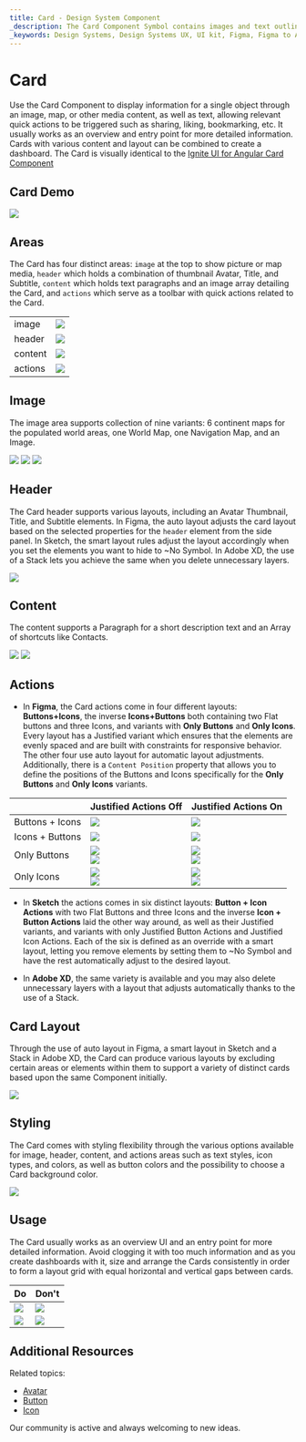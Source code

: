 ```yaml
---
title: Card - Design System Component
_description: The Card Component Symbol contains images and text outlining a single object, enhanced with relevant actions.
_keywords: Design Systems, Design Systems UX, UI kit, Figma, Figma to Angular, Export code from Figma, Figma to HTML, Figma UI kits, Sketch, Ignite UI for Angular, Sketch to Angular, Angular, Angular Design System, Export code from Sketch, Design Kits for Angular, Sketch HTML, Sketch to HTML, Sketch UI kits, Adobe XD, Adobe XD to Angular, Export code from Adobe XD, Adobe XD to HTML, Adobe XD UI kits
---
```


# Card

Use the Card Component to display information for a single object through an image, map, or other media content, as well as text, allowing relevant quick actions to be triggered such as sharing, liking, bookmarking, etc. It usually works as an overview and entry point for more detailed information. Cards with various content and layout can be combined to create a dashboard. The Card is visually identical to the [Ignite UI for Angular Card Component](https://www.infragistics.com/products/ignite-ui-angular/angular/components/card.html)

## Card Demo

<img class="responsive-img" src="../images/card_demo.png" srcset="../images/card_demo@2x.png 2x" />

## Areas

The Card has four distinct areas: `image` at the top to show picture or map media, `header` which holds a combination of thumbnail Avatar, Title, and Subtitle, `content` which holds text paragraphs and an image array detailing the Card, and `actions` which serve as a toolbar with quick actions related to the Card.

|         |                                                                                                |
| ------- | ---------------------------------------------------------------------------------------------- |
| image   | <img class="responsive-img" src="../images/card_media_image.png" srcset="../images/card_media_image@2x.png 2x" /> |
| header  | <img class="responsive-img" src="../images/card_header.png" srcset="../images/card_header@2x.png 2x" /> |
| content | <img class="responsive-img" src="../images/card_content.png" srcset="../images/card_content@2x.png 2x" /> |
| actions | <img class="responsive-img" src="../images/card_actions_buttons_icons.png" srcset="../images/card_actions_buttons_icons@2x.png 2x" /> |

## Image

The image area supports collection of nine variants: 6 continent maps for the populated world areas, one World Map, one Navigation Map, and an Image.

<img class="responsive-img" src="../images/card_media_worldmap.png" srcset="../images/card_media_worldmap@2x.png 2x" />

<img class="responsive-img" src="../images/card_media_nav.png" srcset="../images/card_media_nav@2x.png 2x" />

<img class="responsive-img" src="../images/card_media_image.png" srcset="../images/card_media_image@2x.png 2x" />

## Header

The Card header supports various layouts, including an Avatar Thumbnail, Title, and Subtitle elements.
In Figma, the auto layout adjusts the card layout based on the selected properties for the `header` element from the side panel.
In Sketch, the smart layout rules adjust the layout accordingly when you set the elements you want to hide to ~No Symbol.
In Adobe XD, the use of a Stack lets you achieve the same when you delete unnecessary layers.

<img class="responsive-img" src="../images/card_header.png" srcset="../images/card_header@2x.png 2x" />

## Content

The content supports a Paragraph for a short description text and an Array of shortcuts like Contacts.

<img class="responsive-img" src="../images/card_content_paragraph.png" srcset="../images/card_content_paragraph@2x.png 2x" />

<img class="responsive-img" src="../images/card_content_array.png" srcset="../images/card_content_array@2x.png 2x" />

## Actions

- In **Figma**, the Card actions come in four different layouts: **Buttons+Icons**, the inverse **Icons+Buttons** both containing two Flat buttons and three Icons, and variants with **Only Buttons** and **Only Icons**. Every layout has a Justified variant which ensures that the elements are evenly spaced and are built with constraints for responsive behavior. The other four use auto layout for automatic layout adjustments. Additionally, there is a `Content Position` property that allows you to define the positions of the Buttons and Icons specifically for the **Only Buttons** and **Only Icons** variants.

|                   |  Justified Actions **Off**                                            |  Justified Actions **On**                                             |
| ----------------- | --------------------------------------------------------------------- | --------------------------------------------------------------------- |
| Buttons + Icons   | <img class="responsive-img" src="../images/card_actions_buttons_icons.png" srcset="../images/card_actions_buttons_icons@2x.png 2x" /> | <img class="responsive-img" src="../images/card_actions_just_buttons_icons.png" srcset="../images/card_actions_just_buttons_icons@2x.png 2x" /> |
| Icons + Buttons   | <img class="responsive-img" src="../images/card_actions_icons_buttons.png" srcset="../images/card_actions_icons_buttons@2x.png 2x" /> | <img class="responsive-img" src="../images/card_actions_just_icons_buttons.png" srcset="../images/card_actions_just_icons_buttons@2x.png 2x" /> |
| Only Buttons      | <img class="responsive-img" src="../images/card_actions_buttons_right.png" srcset="../images/card_actions_buttons_right@2x.png 2x" /> <div class="divider--half"></div> <img class="responsive-img" src="../images/card_actions_buttons_left.png" srcset="../images/card_actions_buttons_left@2x.png 2x" /> | <img class="responsive-img" src="../images/card_actions_just_buttons_right.png" srcset="../images/card_actions_just_buttons_right@2x.png 2x" /> <div class="divider--half"></div> <img class="responsive-img" src="../images/card_actions_just_buttons_left.png" srcset="../images/card_actions_just_buttons_left@2x.png 2x" /> |
| Only Icons        | <img class="responsive-img" src="../images/card_actions_icons_right.png" srcset="../images/card_actions_icons_right@2x.png 2x" /> <div class="divider--half"></div> <img class="responsive-img" src="../images/card_actions_icons_left.png" srcset="../images/card_actions_icons_left@2x.png 2x" /> | <img class="responsive-img" src="../images/card_actions_just_icons_right.png" srcset="../images/card_actions_just_icons_right@2x.png 2x" /> <div class="divider--half"></div> <img class="responsive-img" src="../images/card_actions_just_icons_left.png" srcset="../images/card_actions_just_icons_left@2x.png 2x" /> |

- In **Sketch** the actions comes in six distinct layouts: **Button + Icon Actions** with two Flat Buttons and three Icons and the inverse **Icon + Button Actions** laid the other way around, as well as their Justified variants, and variants with only Justified Button Actions and Justified Icon Actions. Each of the six is defined as an override with a smart layout, letting you remove elements by setting them to ~No Symbol and have the rest automatically adjust to the desired layout.

- In **Adobe XD**, the same variety is available and you may also delete unnecessary layers with a layout that adjusts automatically thanks to the use of a Stack.

## Card Layout

Through the use of auto layout in Figma, a smart layout in Sketch and a Stack in Adobe XD, the Card can produce various layouts by excluding certain areas or elements within them to support a variety of distinct cards based upon the same Component initially.

<img class="responsive-img" src="../images/card_demo.png" srcset="../images/card_demo@2x.png 2x" />

## Styling

The Card comes with styling flexibility through the various options available for image, header, content, and actions areas such as text styles, icon types, and colors, as well as button colors and the possibility to choose a Card background color.

<img class="responsive-img" src="../images/card_styling.png" srcset="../images/card_styling@2x.png 2x" />

## Usage

The Card usually works as an overview UI and an entry point for more detailed information. Avoid clogging it with too much information and as you create dashboards with it, size and arrange the Cards consistently in order to form a layout grid with equal horizontal and vertical gaps between cards.

| Do                                                                         | Don't                                                                          |
| -------------------------------------------------------------------------- | ------------------------------------------------------------------------------ |
| <img class="responsive-img" src="../images/card_do1.png" srcset="../images/card_do1@2x.png 2x" /> | <img class="responsive-img" src="../images/card_dont1.png" srcset="../images/card_dont1@2x.png 2x" /> |
| <img class="responsive-img" src="../images/card_do2.png" srcset="../images/card_do2@2x.png 2x" /> | <img class="responsive-img" src="../images/card_dont2.png" srcset="../images/card_dont2@2x.png 2x" /> |

## Additional Resources

Related topics:

- [Avatar](avatar.md)
- [Button](button.md)
- [Icon](icon.md)
  <div class="divider--half"></div>

Our community is active and always welcoming to new ideas.
